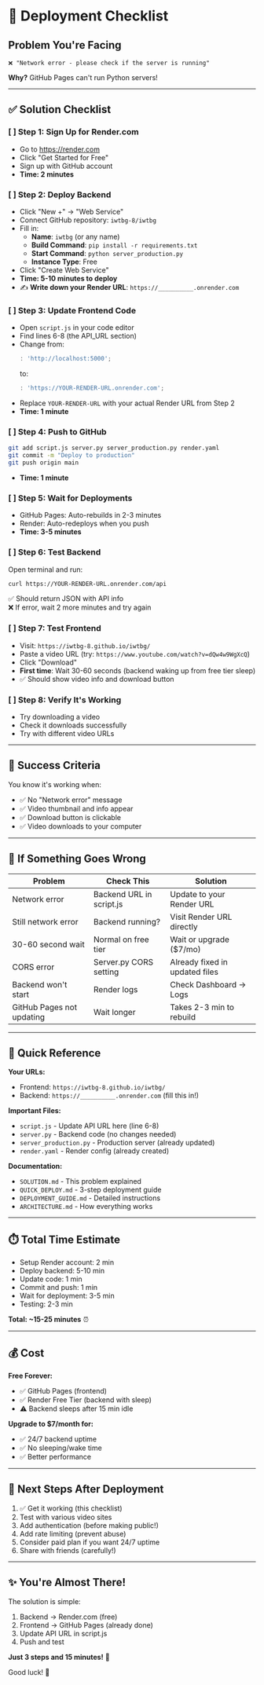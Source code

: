# 🚀 Deployment Checklist

## Problem You're Facing
```
❌ "Network error - please check if the server is running"
```

**Why?** GitHub Pages can't run Python servers!

---

## ✅ Solution Checklist

### [ ] Step 1: Sign Up for Render.com
- Go to https://render.com
- Click "Get Started for Free"
- Sign up with GitHub account
- **Time: 2 minutes**

### [ ] Step 2: Deploy Backend
- Click "New +" → "Web Service"
- Connect GitHub repository: `iwtbg-8/iwtbg`
- Fill in:
  - **Name**: `iwtbg` (or any name)
  - **Build Command**: `pip install -r requirements.txt`
  - **Start Command**: `python server_production.py`
  - **Instance Type**: Free
- Click "Create Web Service"
- **Time: 5-10 minutes to deploy**
- ✍️ **Write down your Render URL**: `https://__________.onrender.com`

### [ ] Step 3: Update Frontend Code
- Open `script.js` in your code editor
- Find lines 6-8 (the API_URL section)
- Change from:
  ```javascript
  : 'http://localhost:5000';
  ```
  to:
  ```javascript
  : 'https://YOUR-RENDER-URL.onrender.com';
  ```
- Replace `YOUR-RENDER-URL` with your actual Render URL from Step 2
- **Time: 1 minute**

### [ ] Step 4: Push to GitHub
```bash
git add script.js server.py server_production.py render.yaml
git commit -m "Deploy to production"
git push origin main
```
- **Time: 1 minute**

### [ ] Step 5: Wait for Deployments
- GitHub Pages: Auto-rebuilds in 2-3 minutes
- Render: Auto-redeploys when you push
- **Time: 3-5 minutes**

### [ ] Step 6: Test Backend
Open terminal and run:
```bash
curl https://YOUR-RENDER-URL.onrender.com/api
```
✅ Should return JSON with API info  
❌ If error, wait 2 more minutes and try again

### [ ] Step 7: Test Frontend
- Visit: `https://iwtbg-8.github.io/iwtbg/`
- Paste a video URL (try: `https://www.youtube.com/watch?v=dQw4w9WgXcQ`)
- Click "Download"
- **First time**: Wait 30-60 seconds (backend waking up from free tier sleep)
- ✅ Should show video info and download button

### [ ] Step 8: Verify It's Working
- Try downloading a video
- Check it downloads successfully
- Try with different video URLs

---

## 🎉 Success Criteria

You know it's working when:
- ✅ No "Network error" message
- ✅ Video thumbnail and info appear
- ✅ Download button is clickable
- ✅ Video downloads to your computer

---

## 🐛 If Something Goes Wrong

| Problem | Check This | Solution |
|---------|-----------|----------|
| Network error | Backend URL in script.js | Update to your Render URL |
| Still network error | Backend running? | Visit Render URL directly |
| 30-60 second wait | Normal on free tier | Wait or upgrade ($7/mo) |
| CORS error | Server.py CORS setting | Already fixed in updated files |
| Backend won't start | Render logs | Check Dashboard → Logs |
| GitHub Pages not updating | Wait longer | Takes 2-3 min to rebuild |

---

## 📝 Quick Reference

**Your URLs:**
- Frontend: `https://iwtbg-8.github.io/iwtbg/`
- Backend: `https://__________.onrender.com` (fill this in!)

**Important Files:**
- `script.js` - Update API URL here (line 6-8)
- `server.py` - Backend code (no changes needed)
- `server_production.py` - Production server (already updated)
- `render.yaml` - Render config (already created)

**Documentation:**
- `SOLUTION.md` - This problem explained
- `QUICK_DEPLOY.md` - 3-step deployment guide
- `DEPLOYMENT_GUIDE.md` - Detailed instructions
- `ARCHITECTURE.md` - How everything works

---

## ⏱️ Total Time Estimate

- Setup Render account: 2 min
- Deploy backend: 5-10 min
- Update code: 1 min
- Commit and push: 1 min
- Wait for deployment: 3-5 min
- Testing: 2-3 min

**Total: ~15-25 minutes** ⏰

---

## 💰 Cost

**Free Forever:**
- ✅ GitHub Pages (frontend)
- ✅ Render Free Tier (backend with sleep)
- ⚠️ Backend sleeps after 15 min idle

**Upgrade to $7/month for:**
- ✅ 24/7 backend uptime
- ✅ No sleeping/wake time
- ✅ Better performance

---

## 🎯 Next Steps After Deployment

1. ✅ Get it working (this checklist)
2. Test with various video sites
3. Add authentication (before making public!)
4. Add rate limiting (prevent abuse)
5. Consider paid plan if you want 24/7 uptime
6. Share with friends (carefully!)

---

## ✨ You're Almost There!

The solution is simple:
1. Backend → Render.com (free)
2. Frontend → GitHub Pages (already done)
3. Update API URL in script.js
4. Push and test

**Just 3 steps and 15 minutes!** 🚀

Good luck! 🎉
